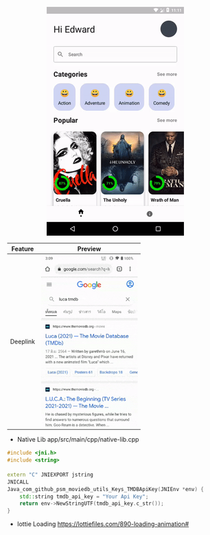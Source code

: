 
<p align="center">
<img src="./art/screen.gif" />
</p>


Feature | Preview
--- | ---
Deeplink | <img height="400" src="./art/deeplink.gif" />

* Native Lib app/src/main/cpp/native-lib.cpp

```c++
#include <jni.h>
#include <string>

extern "C" JNIEXPORT jstring
JNICALL
Java_com_github_psm_moviedb_utils_Keys_TMDBApiKey(JNIEnv *env) {
    std::string tmdb_api_key = "Your Api Key";
    return env->NewStringUTF(tmdb_api_key.c_str());
}
```
* lottie Loading https://lottiefiles.com/890-loading-animation#